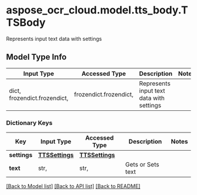 # aspose_ocr_cloud.model.tts_body.TTSBody

Represents input text data with settings

## Model Type Info
Input Type | Accessed Type | Description | Notes
------------ | ------------- | ------------- | -------------
dict, frozendict.frozendict,  | frozendict.frozendict,  | Represents input text data with settings | 

### Dictionary Keys
Key | Input Type | Accessed Type | Description | Notes
------------ | ------------- | ------------- | ------------- | -------------
**settings** | [**TTSSettings**](TTSSettings.md) | [**TTSSettings**](TTSSettings.md) |  | 
**text** | str,  | str,  | Gets or Sets text | 

[[Back to Model list]](../../README.md#documentation-for-models) [[Back to API list]](../../README.md#documentation-for-api-endpoints) [[Back to README]](../../README.md)

